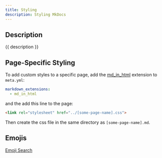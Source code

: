 ```yaml
---
title: Styling
description: Styling MkDocs
---
```


## Description

{{ description }}

## Page-Specific Styling

To add custom styles to a specific page, add the [md_in_html](../mkdocs/add-ons/md_in_html.md) extension to `meta.yml`:

```yml
markdown_extensions:
  - md_in_html
```

and the add this line to the page:

```HTML
<link rel="stylesheet" href="../[some-page-name].css">
```

Then create the css file in the same directory as `[some-page-name].md`.

## Emojis

[Emoji Search](https://squidfunk.github.io/mkdocs-material/reference/icons-emojis/?h=icons#search)

